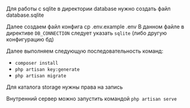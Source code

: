 Для работы с sqlite в директории database нужно создать файл database.sqlite 

Далее создаем файл конфига cp .env.example .env
В данном файле в директиве `DB_CONNECTION` следует указать `sqlite` (либо другую конфигурацию бд)

Далее выполняем следующую последовательность команд:

- `composer install`
- `php artisan key:generate`
- `php artisan migrate`

Для каталога storage нужны права на запись

Внутренний сервер можно запустить командой `php artisan serve`
